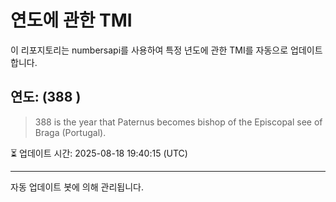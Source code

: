 
# 연도에 관한 TMI

이 리포지토리는 numbersapi를 사용하여 특정 년도에 관한 TMI를 자동으로 업데이트합니다.

## 연도: (388 )
> 388 is the year that Paternus becomes bishop of the Episcopal see of Braga (Portugal).

⏳ 업데이트 시간: 2025-08-18 19:40:15 (UTC)

---
자동 업데이트 봇에 의해 관리됩니다.
